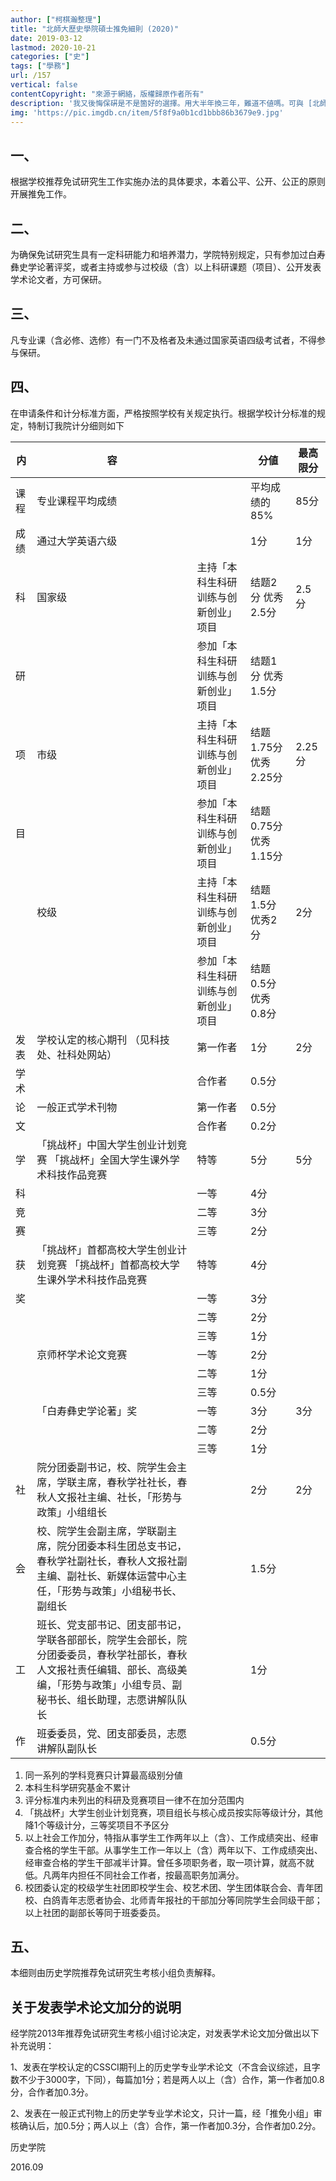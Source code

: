```yaml
---
author: ["柯棋瀚整理"]
title: "北師大歷史學院碩士推免細則 (2020)"
date: 2019-03-12
lastmod: 2020-10-21
categories: ["史"]
tags: ["學務"]
url: /157
vertical: false
contentCopyright: "來源于網絡，版權歸原作者所有"
description: '我又後悔保硏是不是箇好的選擇。用大半年換三年，難道不値嗎。可與 [北師大歷史學院碩士推免題 (2018—2020)](/post/master-exam) 配套閱讀。'
img: 'https://pic.imgdb.cn/item/5f8f9a0b1cd1bbb86b3679e9.jpg'
---
```


## 一、

根据学校<v>推荐免试研究生工作实施办法</v>的具体要求，本着公平、公开、公正的原则开展推免工作。

## 二、

为确保免试研究生具有一定科研能力和培养潜力，学院特别规定，只有参加过白寿彝史学论著评奖，或者主持或参与过校级（含）以上科研课题（项目）、公开发表学术论文者，方可保研。

## 三、

凡专业课（含必修、选修）有一门不及格者及未通过国家英语四级考试者，不得参与保研。

## 四、

在申请条件和计分标准方面，严格按照学校有关规定执行。根据学校计分标准的规定，特制订我院计分细则如下

| 内   | 容                                                           |                                      | 分値                  | 最高限分 |
| ---- | ------------------------------------------------------------ | ------------------------------------ | --------------------- | -------- |
| 课程 | 专业课程平均成绩                                             |                                      | 平均成绩的85%         | 85分     |
| 成绩 | 通过大学英语六级                                             |                                      | 1分                   | 1分      |
| 科   | 国家级                                                       | 主持「本科生科研训练与创新创业」项目 | 结题2分 优秀2.5分     | 2.5分    |
| 研   |                                                              | 参加「本科生科研训练与创新创业」项目 | 结题1分 优秀1.5分     |          |
| 项   | 市级                                                         | 主持「本科生科研训练与创新创业」项目 | 结题1.75分 优秀2.25分 | 2.25分   |
| 目   |                                                              | 参加「本科生科研训练与创新创业」项目 | 结题0.75分 优秀1.15分 |          |
|      | 校级                                                         | 主持「本科生科研训练与创新创业」项目 | 结题1.5分 优秀2分     | 2分      |
|      |                                                              | 参加「本科生科研训练与创新创业」项目 | 结题0.5分 优秀0.8分   |          |
| 发表 | 学校认定的核心期刊 （见科技处、社科处网站）                  | 第一作者                             | 1分                   | 2分      |
| 学术 |                                                              | 合作者                               | 0.5分                 |          |
| 论   | 一般正式学术刊物                                             | 第一作者                             | 0.5分                 |          |
| 文   |                                                              | 合作者                               | 0.2分                 |          |
| 学   | 「挑战杯」中国大学生创业计划竞赛 「挑战杯」全国大学生课外学术科技作品竞赛 | 特等                                 | 5分                   | 5分      |
| 科   |                                                              | 一等                                 | 4分                   |          |
| 竞   |                                                              | 二等                                 | 3分                   |          |
| 赛   |                                                              | 三等                                 | 2分                   |          |
| 获   | 「挑战杯」首都高校大学生创业计划竞赛 「挑战杯」首都高校大学生课外学术科技作品竞赛 | 特等                                 | 4分                   |          |
| 奖   |                                                              | 一等                                 | 3分                   |          |
|      |                                                              | 二等                                 | 2分                   |          |
|      |                                                              | 三等                                 | 1分                   |          |
|      | 京师杯学术论文竞赛                                           | 一等                                 | 2分                   |          |
|      |                                                              | 二等                                 | 1分                   |          |
|      |                                                              | 三等                                 | 0.5分                 |          |
|      | 「白寿彝史学论著」奖                                         | 一等                                 | 3分                   | 3分      |
|      |                                                              | 二等                                 | 2分                   |          |
|      |                                                              | 三等                                 | 1分                   |          |
| 社   | 院分团委副书记，校、院学生会主席，学联主席，春秋学社社长，<v>春秋人文报</v>社主编、社长，「形势与政策」小组组长 |                                      | 2分                   | 2分      |
| 会   | 校、院学生会副主席，学联副主席，院分团委本科生团总支书记，春秋学社副社长，<v>春秋人文报</v>社副主编、副社长、新媒体运营中心主任，「形势与政策」小组秘书长、副组长 |                                      | 1.5分                 |          |
| 工   | 班长、党支部书记、团支部书记，学联各部部长，院学生会部长，院分团委委员，春秋学社部长，<v>春秋人文报</v>社责任编辑、部长、高级美编，「形势与政策」小组专员、副秘书长、组长助理，志愿讲解队队长 |                                      | 1分                   |          |
| 作   | 班委委员，党、团支部委员，志愿讲解队副队长                   |                                      | 0.5分                 |          |

1. 同一系列的学科竞赛只计算最高级别分値
2. 本科生科学研究基金不累计
3. 评分标准内未列出的科研及竞赛项目一律不在加分范围内
4. 「挑战杯」大学生创业计划竞赛，项目组长与核心成员按实际等级计分，其他降1个等级计分，三等奖项目不予区分
5. 以上社会工作加分，特指从事学生工作两年以上（含）、工作成绩突出、经审查合格的学生干部。从事学生工作一年以上（含）两年以下、工作成绩突出、经审查合格的学生干部减半计算。曾任多项职务者，取一项计算，就高不就低。凡两年内担任不同社会工作者，按最高职务加满分。
6. 校团委认定的校级学生社团即校学生会、校艺术团、学生团体联合会、青年团校、白鸽青年志愿者协会、<v>北师青年报</v>社的干部加分等同院学生会同级干部；以上社团的副部长等同于班委委员。

## 五、

本细则由历史学院推荐免试研究生考核小组负责解释。

## 关于发表学术论文加分的说明

经学院2013年推荐免试研究生考核小组讨论决定，对发表学术论文加分做出以下补充说明：

1、发表在学校认定的CSSCI期刊上的历史学专业学术论文（不含会议综述，且字数不少于3000字，下同），每篇加1分；若是两人以上（含）合作，第一作者加0.8分，合作者加0.3分。

2、发表在一般正式刊物上的历史学专业学术论文，只计一篇，经「推免小组」审核确认后，加0.5分；两人以上（含）合作，第一作者加0.3分，合作者加0.2分。

历史学院

2016.09